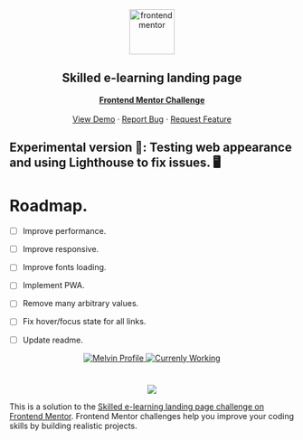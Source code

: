 <div id="top"></div>

<div align="center">

  <img src="https://www.frontendmentor.io/static/images/logo-mobile.svg" alt="frontendmentor" width="80">

  <h2 align="center">Skilled e-learning landing page</h2>
  <p align="center">
    <a href="https://www.frontendmentor.io/challenges/skilled-elearning-landing-page-S1ObDrZ8q"><strong>Frontend Mentor Challenge</strong></a>
    <br />
    <br />
    <a href="https://www.frontendmentor.io/challenges/skilled-elearning-landing-page-S1ObDrZ8q">View Demo</a>
    ·
    <a href="https://github.com/MelvinAguilar/" target="_blank">Report Bug</a>
    ·
    <a href="https://github.com/MelvinAguilar/" target="_blank">Request Feature</a>
  </p>
</div>

## Experimental version  🧪: Testing web appearance and using Lighthouse to fix issues.  🖥️

# Roadmap.

- [ ] Improve performance.
- [ ] Improve responsive.
- [ ] Improve fonts loading.
- [ ] Implement PWA.
- [ ] Remove many arbitrary values.
- [ ] Fix hover/focus state for all links.
- [ ] Update readme.


<!-- Bagdes -->
<div align="center">
  <!-- Profile -->
  <a href="https://www.frontendmentor.io/profile/MelvinAguilar">
    <img src="https://img.shields.io/badge/Profile-Melvin%20Aguilar-07043B?style=for-the-badge&logo=frontendmentor" alt="Melvin Profile">
  </a>
  <!-- Status -->
    <a href="#">
    <img src="https://img.shields.io/badge/Currenly_Working-orange?style=for-the-badge" alt="Currenly Working">
  </a>

</div>

#

<div align="center">

![](https://res.cloudinary.com/dz209s6jk/image/upload/f_auto,q_auto,w_1240/Challenges/fycej3bfur1qnf3ixtqq.jpg)

</div>

This is a solution to the [Skilled e-learning landing page challenge on Frontend Mentor](https://www.frontendmentor.io/challenges/skilled-elearning-landing-page-S1ObDrZ8q). Frontend Mentor challenges help you improve your coding skills by building realistic projects.


